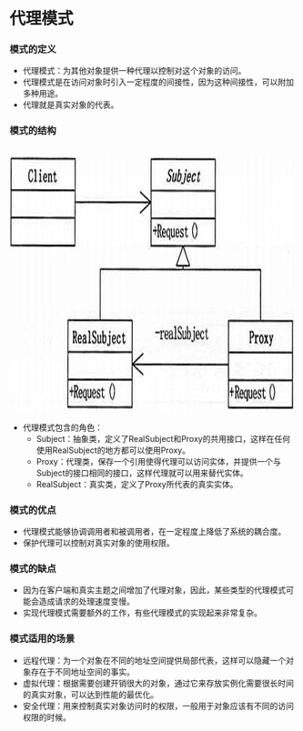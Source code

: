 # 代理模式
### 模式的定义
- 代理模式：为其他对象提供一种代理以控制对这个对象的访问。
- 代理模式是在访问对象时引入一定程度的间接性，因为这种间接性，可以附加多种用途。
- 代理就是真实对象的代表。

### 模式的结构
<br >
<img src="https://github.com/ella-z/studyNotes/blob/master/%E8%BD%AF%E4%BB%B6%E8%AE%BE%E8%AE%A1%E6%A8%A1%E5%BC%8F/images/%E6%A8%A1%E5%BC%8F/%E4%BB%A3%E7%90%86%E6%A8%A1%E5%BC%8F.png" title="代理模式" width="500px" height="450px">

- 代理模式包含的角色：
   - Subject：抽象类，定义了RealSubject和Proxy的共用接口，这样在任何使用RealSubject的地方都可以使用Proxy。
   - Proxy：代理类，保存一个引用使得代理可以访问实体，并提供一个与Subject的接口相同的接口，这样代理就可以用来替代实体。
   - RealSubject：真实类，定义了Proxy所代表的真实实体。

### 模式的优点
- 代理模式能够协调调用者和被调用者，在一定程度上降低了系统的耦合度。
- 保护代理可以控制对真实对象的使用权限。

### 模式的缺点
- 因为在客户端和真实主题之间增加了代理对象，因此，某些类型的代理模式可能会造成请求的处理速度变慢。
- 实现代理模式需要额外的工作，有些代理模式的实现起来非常复杂。   

### 模式适用的场景
- 远程代理：为一个对象在不同的地址空间提供局部代表，这样可以隐藏一个对象存在于不同地址空间的事实。
- 虚拟代理：根据需要创建开销很大的对象，通过它来存放实例化需要很长时间的真实对象，可以达到性能的最优化。
- 安全代理：用来控制真实对象访问时的权限，一般用于对象应该有不同的访问权限的时候。


